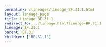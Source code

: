 ```yaml
---
permalink: /lineages/lineage_BF.31.1.html
layout: lineage_page
title: Lineage BF.31.1
redirect_to: ../lineage.html?lineage=BF.31.1
lineage: BF.31.1
parent: BF.31
children: ['BF.31.1']
---
```


